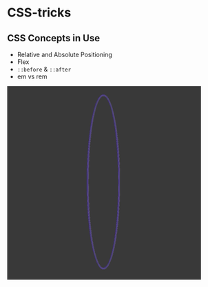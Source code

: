 # CSS-tricks
## CSS Concepts in Use
* Relative and Absolute Positioning
* Flex
* `::before` & `::after`
* em vs rem

![](onHoverSpinner.gif)

